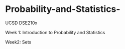 # Probability-and-Statistics-
UCSD DSE210x

Week 1: Introduction to Probability and Statistics

Week2: Sets

